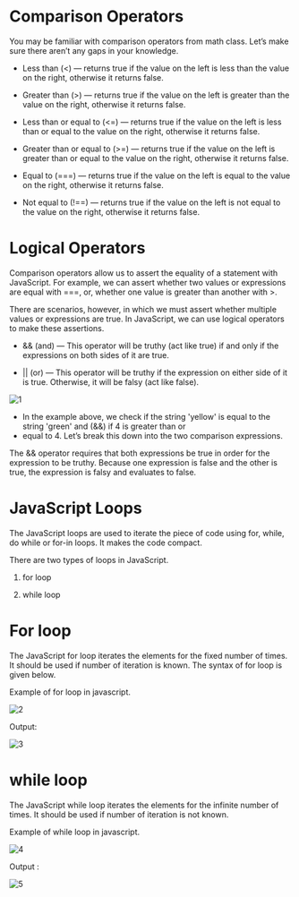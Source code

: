 # Comparison Operators
You may be familiar with comparison operators from math class. Let’s make sure there aren’t any gaps in your knowledge.

* Less than (<) — returns true if the value on the left is less than the value on the right, otherwise it returns false.

* Greater than (>) — returns true if the value on the left is greater than the value on the right, otherwise it returns false.

* Less than or equal to (<=) — returns true if the value on the left is less than or equal to the value on the right, otherwise it returns false. 

* Greater than or equal to (>=) — returns true if the value on the left is greater than or equal to the value on the right, otherwise it returns false.

* Equal to (===) — returns true if the value on the left is equal to the value on the right, otherwise it returns false.

* Not equal to (!==) — returns true if the value on the left is not equal to the value on the right, otherwise it returns false.

# Logical Operators
Comparison operators allow us to assert the equality of a statement with JavaScript. For example, we can assert whether two values or expressions are equal with ===, or, whether one value is greater than another with >.

There are scenarios, however, in which we must assert whether multiple values or expressions are true. In JavaScript, we can use logical operators to make these assertions.

* && (and) — This operator will be truthy (act like true) if and only if the expressions on both sides of it are true.

* || (or) — This operator will be truthy if the expression on either side of it is true. Otherwise, it will be falsy (act like false).

![1](https://www8.0zz0.com/2021/02/24/21/270921268.png)

* In the example above, we check if the string 'yellow' is equal to the string 'green' and (&&) if 4 is greater than or 
* equal to 4. Let’s break this down into the two comparison expressions.

The && operator requires that both expressions be true in order for the expression to be truthy. Because one expression is false and the other is true, the expression is falsy and evaluates to false.

# JavaScript Loops
The JavaScript loops are used to iterate the piece of code using for, while, do while or for-in loops. It makes the code compact.

There are two types of loops in JavaScript.

1. for loop

2. while loop

# For loop
The JavaScript for loop iterates the elements for the fixed number of times. It should be used if number of iteration is known. The syntax of for loop is given below.

Example of for loop in javascript.

![2](https://www9.0zz0.com/2021/02/24/21/441590252.png)

Output:

![3](https://www9.0zz0.com/2021/02/24/21/380071807.png)

# while loop
The JavaScript while loop iterates the elements for the infinite number of times. It should be used if number of iteration is not known. 

Example of while loop in javascript.

![4](https://www13.0zz0.com/2021/02/24/21/957125585.png)

Output :

![5](https://www13.0zz0.com/2021/02/24/21/421192601.png)






